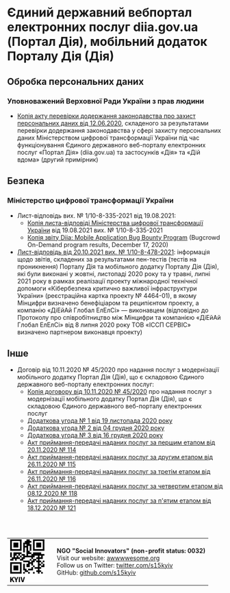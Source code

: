 <h1>Єдиний державний вебпортал електронних послуг diia.gov.ua (Портал Дія), мобільний додаток Порталу Дія (Дія)</h1>

<h2>Обробка персональних даних</h2>

<h3>Уповноважений Верховної Ради України з прав людини</h3>

- [Копія акту перевірки додержання законодавства про захист персональних даних від 12.06.2020](diia/5bc5d200-6e57-4fe3-83ce-91a9793d3793.pdf), складеного за результатами перевірки додержання законодавства у сфері захисту персональних даних Міністерством цифрової трансформації України під час функціонування Єдиного державного веб-порталу електронних послуг «Портал Дія» (diia.gov.ua) та застосунків «Дія» та «Дій вдома» (другий примірник)

<h2>Безпека</h2>

<h3>Міністерство цифрової трансформації України</h3>

- Лист-відповідь вих. № 1/10-8-335-2021 від 19.08.2021:
    - [Копія листа-відповіді Міністерства цифрової трансформації України](diia/a7926d25-ac27-425a-b241-d34ae9922f40.pdf) від 19.08.2021 вих. № 1/10-8-335-2021
    - [Копія звіту Diia: Mobile Application Bug Bounty Program](diia/5b3000f2-5fe3-4fd6-a456-362157064647.pdf) (Bugcrowd On-Demand program results, December 17, 2020)
- [Лист-відповідь від 20.10.2021 вих. № 1/10-8-478-2021](diia/91618884-9a5c-49f8-9604-e30675162509.pdf): інформація щодо звітів, складених за результатами пен-тестів (тестів на проникнення) Порталу Дія та мобільного додатку Порталу Дія (Дія), які були виконані у жовтні, листопаді 2020 року та у травні, липні 2021 року в рамках реалізації проекту міжнародної технічної допомоги «Кібербезпека критично важливої інфраструктури України» (реєстраційна картка проекту № 4464-01), в якому Мінцифри визначено бенефіціаром та реципієнтом проекту, а компанію «ДіЕйАй Глобал ЕлЕлСі» — виконавцем (відповідно до Протоколу про співробітництво між Мінцифри та компанією «ДіЕйАй Глобал ЕлЕлСі» від 8 липня 2020 року ТОВ «ІССП СЕРВІС» визначено партнером виконавця проекту)

<h2>Інше</h2>

- Договір від 10.11.2020 № 45/2020 про надання послуг з модернізації мобільного додатку Портал Дія (Дія), що є складовою Єдиного державного веб-порталу електронних послуг:
    - [Копія договору від 10.11.2020 № 45/2020](diia/be72f877-40d0-428b-b46e-f81139af55c8.pdf) про надання послуг з модернізації мобільного додатку Портал Дія (Дія), що є складовою Єдиного державного веб-порталу електронних послуг
    - [Додаткова угода № 1 від 19 листопада 2020 року](diia/95726b0c-04dc-4237-906d-209b6d29821e.pdf)
    - [Додаткова угода № 2 від 04 грудня 2020 року](diia/0809e152-b7d0-4dd1-9f41-7f36f03b504d.pdf)
    - [Додаткова угода № 3 від 16 грудня 2020 року](diia/cff268e1-fd45-453c-b0a7-66a3fdcc391a.pdf)
    - [Акт приймання-передачі наданих послуг за першим етапом від 20.11.2020 № 114](diia/b8ab48f0-15b2-4838-86b2-ebefffd1dd47.pdf)
    - [Акт приймання-передачі наданих послуг за другим етапом від 26.11.2020 № 115](diia/f7c3ee69-c126-47d9-bb0f-d4af320b25ac.pdf)
    - [Акт приймання-передачі наданих послуг за третім етапом від 26.11.2020 № 116](diia/b678443a-96f3-487c-88c6-0ef7b95d7a01.pdf)
    - [Акт приймання-передачі наданих послуг за четвертим етапом від 08.12.2020 № 118](diia/5420e521-5086-4cb2-9d5a-e3654d3aeee3.pdf)
    - [Акт приймання-передачі наданих послуг за п'ятим етапом від 18.12.2020 № 121](diia/9bf608fb-0666-442d-ab65-2b5d4c01b84d.pdf)

<br>
<br>

<table>
   <tbody>
      <tr>
         <td width="95">
          <img src="assets/logo.png" alt="NGO Social Innovators">
         </td>
         <td>
          <b>NGO "Social Innovators" (non-profit status: 0032)</b> <br>
          Visit our website: <a href="https://www.awwwwesome.org">awwwwesome.org</a> <br>
          Follow us on Twitter: <a href="https://twitter.com/s15kyiv">twitter.com/s15kyiv</a> <br>
          GitHub: <a href="https://github.com/s15kyiv">github.com/s15kyiv</a>
         </td>
      </tr>
   </tbody>
</table>
